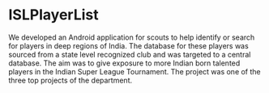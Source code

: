 # ISLPlayerList
We developed an Android application for scouts to help identify or search for players in deep  regions of India. The database for these players was sourced from a state level recognized club  and was targeted to a central database. The aim was to give exposure to more Indian born  talented players in the Indian Super League Tournament. The project was one of the three top  projects of the department.
